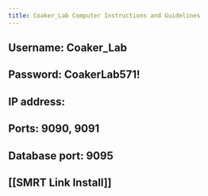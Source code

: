 ```yaml
---
title: Coaker_Lab Computer Instructions and Guidelines
---
```


## Username: Coaker_Lab

## Password: CoakerLab571!

## IP address: 

## Ports: 9090, 9091

## Database port: 9095

## 

## [[SMRT Link Install]]
